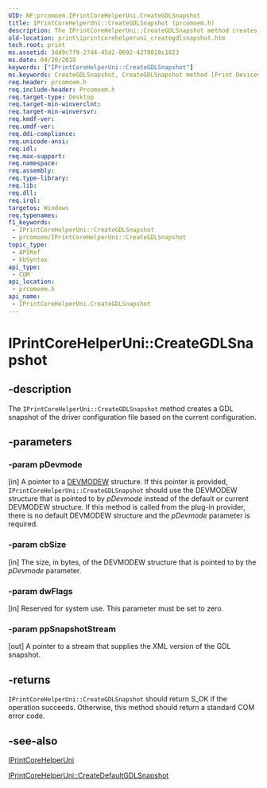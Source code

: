 ```yaml
---
UID: NF:prcomoem.IPrintCoreHelperUni.CreateGDLSnapshot
title: IPrintCoreHelperUni::CreateGDLSnapshot (prcomoem.h)
description: The IPrintCoreHelperUni::CreateGDLSnapshot method creates a GDL snapshot of the driver configuration file based on the current configuration.
old-location: print\iprintcorehelperuni_creategdlsnapshot.htm
tech.root: print
ms.assetid: 3dd9c7f9-27d4-45d2-8692-4270818c1823
ms.date: 04/20/2018
keywords: ["IPrintCoreHelperUni::CreateGDLSnapshot"]
ms.keywords: CreateGDLSnapshot, CreateGDLSnapshot method [Print Devices], CreateGDLSnapshot method [Print Devices],IPrintCoreHelperUni interface, IPrintCoreHelperUni interface [Print Devices],CreateGDLSnapshot method, IPrintCoreHelperUni.CreateGDLSnapshot, IPrintCoreHelperUni::CreateGDLSnapshot, prcomoem/IPrintCoreHelperUni::CreateGDLSnapshot, print.iprintcorehelperuni_creategdlsnapshot, print_unidrv-pscript_allplugins_c45d077d-295f-4636-829f-8595d43cd5ed.xml
req.header: prcomoem.h
req.include-header: Prcomoem.h
req.target-type: Desktop
req.target-min-winverclnt: 
req.target-min-winversvr: 
req.kmdf-ver: 
req.umdf-ver: 
req.ddi-compliance: 
req.unicode-ansi: 
req.idl: 
req.max-support: 
req.namespace: 
req.assembly: 
req.type-library: 
req.lib: 
req.dll: 
req.irql: 
targetos: Windows
req.typenames: 
f1_keywords:
 - IPrintCoreHelperUni::CreateGDLSnapshot
 - prcomoem/IPrintCoreHelperUni::CreateGDLSnapshot
topic_type:
 - APIRef
 - kbSyntax
api_type:
 - COM
api_location:
 - prcomoem.h
api_name:
 - IPrintCoreHelperUni.CreateGDLSnapshot
---
```


# IPrintCoreHelperUni::CreateGDLSnapshot


## -description

The <code>IPrintCoreHelperUni::CreateGDLSnapshot</code> method creates a GDL snapshot of the driver configuration file based on the current configuration.

## -parameters

### -param pDevmode 

[in]
A pointer to a <a href="/windows/win32/api/wingdi/ns-wingdi-devmodew">DEVMODEW</a> structure. If this pointer is provided, <code>IPrintCoreHelperUni::CreateGDLSnapshot</code>  should use the DEVMODEW structure that is pointed to by <i>pDevmode</i> instead of the default or current DEVMODEW structure. If this method is called from the plug-in provider, there is no default DEVMODEW structure and the <i>pDevmode</i> parameter is required.

### -param cbSize 

[in]
The size, in bytes, of the DEVMODEW structure that is pointed to by the <i>pDevmode</i> parameter.

### -param dwFlags 

[in]
Reserved for system use. This parameter must be set to zero.

### -param ppSnapshotStream 

[out]
A pointer to a stream that supplies the XML version of the GDL snapshot.

## -returns

<code>IPrintCoreHelperUni::CreateGDLSnapshot</code> should return S_OK if the operation succeeds. Otherwise, this method should return a standard COM error code.

## -see-also

<a href="/windows-hardware/drivers/ddi/prcomoem/nn-prcomoem-iprintcorehelperuni">IPrintCoreHelperUni</a>



<a href="/windows-hardware/drivers/ddi/prcomoem/nf-prcomoem-iprintcorehelperuni-createdefaultgdlsnapshot">IPrintCoreHelperUni::CreateDefaultGDLSnapshot</a>